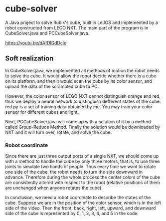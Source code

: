 # cube-solver

A Java project to solve Rubik's cube, built in LeJOS and implemented by a robot constructed from LEGO NXT. The main part of the program is in CubeSolver.java and PCCubeSolver.java.

https://youtu.be/dAfDIDdDclc


## Soft realization

In CubeSolver.java, we implemented all methods of motion the robot needs to solve the cube. It would allow the robot decide whether there is a cube on its platform, and then it would scan the cube by its color sensor, and upload the data of the scrambled cube to PC. 

However, the color sensor of LEGO NXT cannot distinguish orange and red, thus we deploy a neural network to distinguish defferent states of the cube. red.py is a set of training data obtained by me. You may train your color sensor for different cubes and light.

Next, PCCubeSolver.java will come up with a solution of it by a method called Group-Reduce Method. Finally the solution would be downloaded by NXT and it will turn over, rotate, and solve the cube.

### Robot coordinate

Since there are just three output ports of a single NXT, we should come up with a method to handle the cube by only three motors, that is, to use three joints to simulate two hands of people. Thus every time we want to rotate one side of the cube, the robot needs to turn the side downward in advance. Therefore during the whole process the center colors of the cube are consistently altered with respect to the robot (relative positions of them are unchanged when anyone rotates the cube).

In conclusion, we need a robot coordinate to describe the states of the cube. Suppose we are in the position of the color sensor, which is in the left side of the video. Then the front, back, right, left, upward, and downward side of the cube is represented by 0, 1, 2, 3, 4, and 5 in the code.
